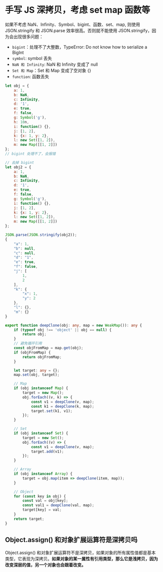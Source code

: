 # 手写 JS 深拷贝，考虑 set map 函数等

如果不考虑 NaN、Infinity、Symbol、bigint、函数、set、map, 则使用 JSON.stringify 和 JSON.parse 效率很高。否则就不能使用 JSON.stringify，因为会出现很多问题：


- `bigint`：处理不了大整数，TypeError: Do not know how to serialize a BigInt
- `symbol`: symbol 丢失
- `NaN 和 Infinity`: NaN 和 Infinity 变成了 null
- `Set 和 Map`：Set 和 Map 变成了空对象 {}
- `function`: 函数丢失

```javascript
let obj = {
    a: 1,
    b: NaN,
    c: Infinity,
    d: '1',
    e: true,
    f: false,
    g: Symbol('g'),
    h: 10n,
    i: function() {},
    j: [1, 2],
    k: {x: 1, y: 2},
    l: new Set([1, 2]),
    m: new Map([[1, 2]])
};
// bigint 处理不了，会报错

// 去掉 bigint
let obj2 = {
    a: 1,
    b: NaN,
    c: Infinity,
    d: '1',
    e: true,
    f: false,
    g: Symbol('g'),
    i: function() {},
    j: [1, 2],
    k: {x: 1, y: 2},
    l: new Set([1, 2]),
    m: new Map([[1, 2]])
};

JSON.parse(JSON.stringify(obj2));
{
    "a": 1,
    "b": null,
    "c": null,
    "d": "1",
    "e": true,
    "f": false,
    "j": [
        1,
        2
    ],
    "k": {
        "x": 1,
        "y": 2
    },
    "l": {},
    "m": {}
}
```

```typescript
export function deepClone(obj: any, map = new WeakMap()): any {
    if (typeof obj !== 'object' || obj == null) {
        return obj;
    }
    // 避免循环引用
    const objFromMap = map.get(obj);
    if (objFromMap) {
        return objFromMap;
    }

    let target: any = {};
    map.set(obj, target);

    // Map
    if (obj instanceof Map) {
        target = new Map();
        obj.forEach((v, k) => {
            const v1 = deepClone(v, map);
            const k1 = deepClone(k, map);
            target.set(k1, v1);
        });
    }

    // Set
    if (obj instanceof Set) {
        target = new Set();
        obj.forEach((v) => {
            const v1 = deepClone(v, map);
            target.add(v1);
        });
    }

    // Array
    if (obj instanceof Array) {
        target = obj.map(item => deepClone(item, map));
    }

    // Object
    for (const key in obj) {
        const val = obj[key];
        const val1 = deepClone(val, map);
        target[key] = val;
    }
    return target;
}
```

## Object.assign() 和对象扩展运算符是深拷贝吗

Object.assign() 和对象扩展运算符不是深拷贝，如果对象的所有属性值都是基本类型，它表现为深拷贝。**如果对象的某一属性有引用类型，那么它是浅拷贝，因为改变深层的值，另一个对象也会跟着改变。**
